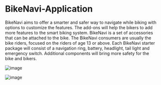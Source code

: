 # BikeNavi-Application
BikeNavi aims to offer a smarter and safer way to navigate while biking with options to customize the features. The add-ons will help the bikers to add more features to the smart biking system. BikeNavi is a set of accessories that can be attached to the bike. The BikeNavi consumers are usually the bike riders, focused on the riders of age 13 or above. Each BikeNavi starter package will consist of a navigation ring, battery, headlight, tail light and emergency switch. Additional components will bring more safety for the bike and bikers.

![image](https://user-images.githubusercontent.com/53758828/121779811-8ba94e80-cb6b-11eb-9d76-03e61c9787a1.png)

![image](https://user-images.githubusercontent.com/53758828/121783661-eba8f080-cb7d-11eb-905d-d23ac7929a6e.png)

